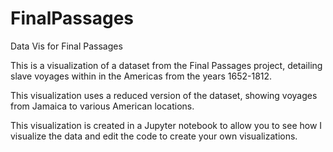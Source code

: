 # FinalPassages
Data Vis for Final Passages

This is a visualization of a dataset from the Final Passages project, detailing slave voyages within in the Americas from the years 1652-1812. 

This visualization uses a reduced version of the dataset, showing voyages from Jamaica to various American locations. 

This visualization is created in a Jupyter notebook to allow you to see how I visualize the data and edit the code to create your own visualizations. 
